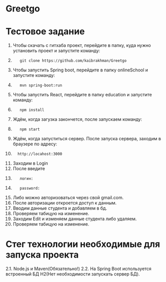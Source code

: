 # Greetgo
# Тестовое задание
1. Чтобы скачать с гитхаба проект, перейдите в папку, куда нужно установить проект и запуcтите команду:
2.        git clone https://github.com/kaibrakhman/Greetgo
3. Чтобы запустить Spring boot, перейдите в папку onlineSchool и запустите команду:
4.        mvn spring-boot:run
5. Чтобы запустить React, перейдите в папку education и запустите команду:
6.        npm install
7. Ждём, когда загузка закончется, после запускаем команду:
9.        npm start
10. Ждём, когда запуститься сервер. После запуска сервера, заходим в браузере по адресу: 
11.       http://locahost:3000
12. Заходим в Login
13. После введите 
14.        логин: 
15.        password: 
16. Либо можно авторизоваться через свой gmail.com.
17. После авторизации откроется доступ к данным.
18. Вводим данные студента и добавляем в бд.
19. Проверяем табицую на изменение.
20. Заходим Edit и изменяем данные студента либо удаляем.
21. Проверяем табицую на изменение.
# Стег технологии необходимые для запуска проекта
2.1. Node.js и Maven(Обязательно!)
2.2. На Spring Boot используется встроенный БД H2(Нет необходимости запускать сервер БД).

